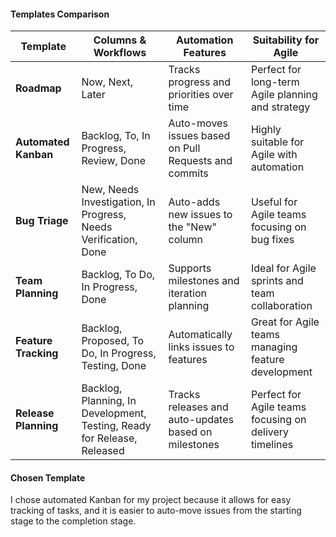 #### Templates Comparison

| **Template**         | **Columns & Workflows**                     | **Automation Features**                          | **Suitability for Agile**                       |
|-----------------------|---------------------------------------------|-------------------------------------------------|------------------------------------------------|
| **Roadmap**           | Now, Next, Later        | Tracks progress and priorities over time        | Perfect for long-term Agile planning and strategy |
| **Automated Kanban**  | Backlog, To, In Progress, Review, Done            | Auto-moves issues based on Pull Requests and commits      | Highly suitable for Agile with automation      |
| **Bug Triage**        | New, Needs Investigation, In Progress, Needs Verification, Done           | Auto-adds new issues to the "New" column        | Useful for Agile teams focusing on bug fixes   |
| **Team Planning**     | Backlog, To Do, In Progress, Done | Supports milestones and iteration planning      | Ideal for Agile sprints and team collaboration |
| **Feature Tracking**  | Backlog, Proposed, To Do, In Progress, Testing, Done     | Automatically links issues to features          | Great for Agile teams managing feature development |
| **Release Planning**  | Backlog, Planning, In Development, Testing, Ready for Release, Released      | Tracks releases and auto-updates based on milestones | Perfect for Agile teams focusing on delivery timelines |


#### Chosen Template
I chose automated Kanban for my project because it allows for easy tracking of tasks, and it is easier to auto-move issues from the starting stage to the completion stage.
